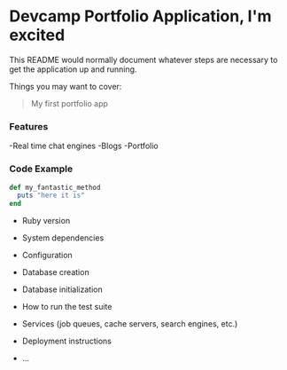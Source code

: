 # Devcamp Portfolio Application, I'm excited
This README would normally document whatever steps are necessary to get the
application up and running.

Things you may want to cover:

> My first portfolio app

### Features

-Real time chat engines
-Blogs
-Portfolio

### Code Example

```ruby
def my_fantastic_method
  puts "here it is"
end
```




* Ruby version

* System dependencies

* Configuration

* Database creation

* Database initialization

* How to run the test suite

* Services (job queues, cache servers, search engines, etc.)

* Deployment instructions

* ...
